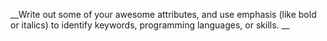__Write out some of your awesome attributes, and use emphasis (like bold or italics) to identify keywords, programming languages, or skills. __
